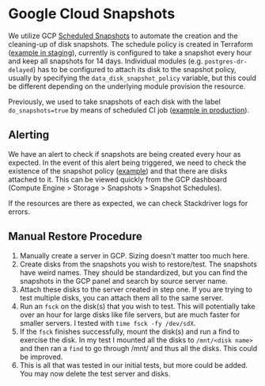 # Google Cloud Snapshots

We utilize GCP [Scheduled Snapshots](https://cloud.google.com/compute/docs/disks/scheduled-snapshots) to
automate the creation and the cleaning-up of disk snapshots. The schedule policy is created in Terraform
([example in staging](https://gitlab.com/gitlab-com/gl-infra/config-mgmt/-/blob/d7287a47adfdca6cce76ca455e0684863f248e57/environments/gstg/main.tf#L262)),
currently is configured to take a snapshot every hour and keep all snapshots for 14 days. Individual modules (e.g. `postgres-dr-delayed`)
has to be configured to attach its disk to the snapshot policy, usually by specifying the `data_disk_snapshot_policy` variable, but this
could be different depending on the underlying module provision the resource.

Previously, we used to take snapshots of each disk with the label `do_snapshots=true` by means of scheduled CI job
([example in production](https://gitlab.com/gitlab-restore/gitlab-production-snapshots)).

## Alerting

We have an alert to check if snapshots are being created every hour as expected. In the event of this alert being triggered,
we need to check the existence of the snapshot policy ([example](https://gitlab.com/gitlab-com/gl-infra/config-mgmt/-/blob/d7287a47adfdca6cce76ca455e0684863f248e57/environments/gstg/main.tf#L262))
and that there are disks attached to it. This can be viewed quickly from the GCP dashboard (Compute Engine > Storage > Snapshots > Snapshot Schedules).

If the resources are there as expected, we can check Stackdriver logs for errors.

## Manual Restore Procedure

1. Manually create a server in GCP. Sizing doesn't matter too much here.
1. Create disks from the snapshots you wish to restore/test. The snapshots have weird names. They should be standardized, but you can find the snapshots in the GCP panel and search by source server name.
1. Attach these disks to the server created in step one. If you are trying to test multiple disks, you can attach them all to the same server.
1. Run an `fsck` on the disk(s) that you wish to test. This will potentially take over an hour for large disks like file servers, but are much faster for smaller servers. I tested with `time fsck -fy /dev/sdX`.
1. If the `fsck` finishes successfully, mount the disk(s) and run a find to exercise the disk. In my test I mounted all the disks to `/mnt/<disk name>` and then ran a `find` to go through /mnt/ and thus all the disks. This could be improved.
1. This is all that was tested in our initial tests, but more could be added. You may now delete the test server and disks.
